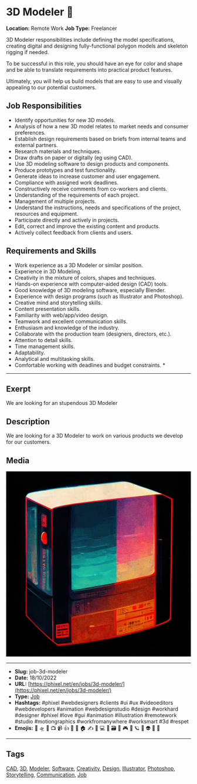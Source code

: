 # 3D Modeler 🧊
**Location:** Remote Work
**Job Type:** Freelancer

3D Modeler responsibilities include defining the model specifications, creating digital and designing fully-functional polygon models and skeleton rigging if needed.

To be successful in this role, you should have an eye for color and shape and be able to translate requirements into practical product features.

Ultimately, you will help us build models that are easy to use and visually appealing to our potential customers.

## Job Responsibilities
- Identify opportunities for new 3D models.
- Analysis of how a new 3D model relates to market needs and consumer preferences.
- Establish design requirements based on briefs from internal teams and external partners.
- Research materials and techniques.
- Draw drafts on paper or digitally (eg using CAD).
- Use 3D modeling software to design products and components.
- Produce prototypes and test functionality.
- Generate ideas to increase customer and user engagement.
- Compliance with assigned work deadlines.
- Constructively receive comments from co-workers and clients.
- Understanding of the requirements of each project.
- Management of multiple projects.
- Understand the instructions, needs and specifications of the project, resources and equipment.
- Participate directly and actively in projects.
- Edit, correct and improve the existing content and products.
- Actively collect feedback from clients and users.

## Requirements and Skills
- Work experience as a 3D Modeler or similar position.
- Experience in 3D Modeling.
- Creativity in the mixture of colors, shapes and techniques.
- Hands-on experience with computer-aided design (CAD) tools.
- Good knowledge of 3D modeling software, especially Blender.
- Experience with design programs (such as Illustrator and Photoshop).
- Creative mind and storytelling skills.
- Content presentation skills.
- Familiarity with web/app/video design.
- Teamwork and excellent communication skills.
- Enthusiasm and knowledge of the industry.
- Collaborate with the production team (designers, directors, etc.).
- Attention to detail skills.
- Time management skills.
- Adaptability.
- Analytical and multitasking skills.
- Comfortable working with deadlines and budget constraints. *
------------
## Exerpt
We are looking for an stupendous 3D Modeler
## Description
We are looking for a 3D Modeler to work on various products we develop for our customers.
## Media
<img src="media/63372c97/job-3d-modeler.jpg">

------------
- **Slug:** job-3d-modeler
- **Date:** 18/10/2022
- **URL:** [https://phixel.net/en/jobs/3d-modeler/](https://phixel.net/en/jobs/3d-modeler/)
- **Type:** [Job](#job)
- **Hashtags:** #phixel #webdesigners #clients #ui #ux #videoeditors #webdevelopers #animation #webdesignstudio #design #workhard #designer #phixel #love #gui #animation #illustration #remotework #studio #motiongraphics #workfromanywhere #worksmart #3d #respet
- **Emojis:** 🎨 🛸 📼 📺 📹 👍 🔗 📝 🏠 ✍️ 👨 💻 👑 🗃 👾 🎮 📲 🪐 🌟 👽 🚀 🌌

------------
## Tags
[CAD](#CAD), [3D](#3D), [Modeler](#Modeler), [Software](#Software), [Creativity](#Creativity), [Design](#Design), [Illustrator](#Illustrator), [Photoshop](#Photoshop), [Storytelling](#Storytelling), [Communication](#Communication), [Job](#Job)
